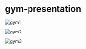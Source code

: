 # gym-presentation
![gym1](https://user-images.githubusercontent.com/73904175/160949009-b4c9a81e-e25f-4f44-bdbf-7df0f5838568.png)

![gym2](https://user-images.githubusercontent.com/73904175/160949094-57d9df2d-015b-4bb6-a7f0-df1f1b4e148d.png)

![gym3](https://user-images.githubusercontent.com/73904175/160949316-73d5e191-0f7f-46e9-8574-983bd2701188.png)
